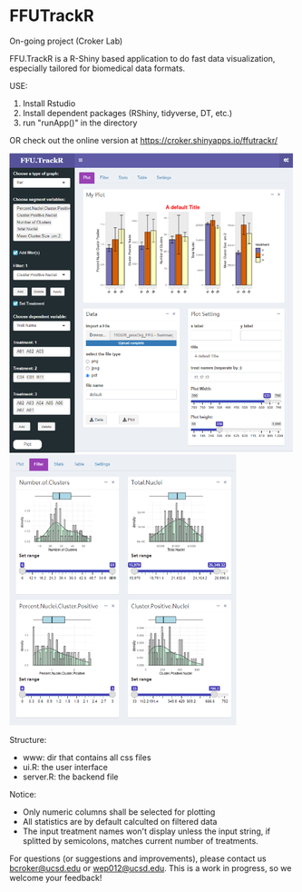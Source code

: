 # FFUTrackR
On-going project (Croker Lab)

FFU.TrackR is a R-Shiny based application to do fast data visualization, especially tailored for biomedical data formats.

USE:
1. Install Rstudio
2. Install dependent packages (RShiny, tidyverse, DT, etc.)
3. run "runApp()" in the directory

OR check out the online version at https://croker.shinyapps.io/ffutrackr/


<img src="demo1.png" alt="drawing" width="500"/> <img src="demo2.png" alt="drawing" width="400"/>


Structure:
 - www: dir that contains all css files
 - ui.R: the user interface
 - server.R: the backend file

Notice:
 - Only numeric columns shall be selected for plotting
 - All statistics are by default calculted on filtered data
 - The input treatment names won't display unless the input string, if splitted by semicolons, matches current number of treatments.

For questions (or suggestions and improvements), please contact us bcroker@ucsd.edu or wep012@ucsd.edu. This is a work in progress, so we welcome your feedback!
